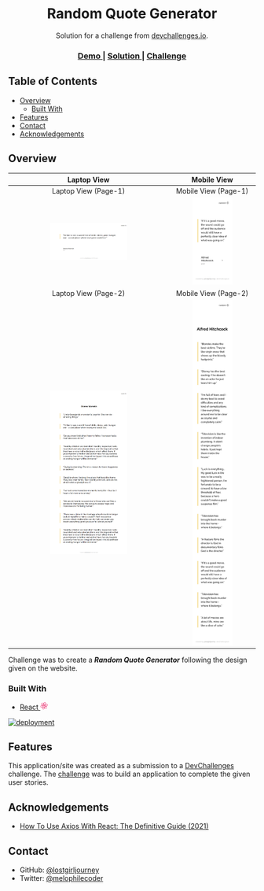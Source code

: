 <!-- Please update value in the {}  -->

<h1 align="center">Random Quote Generator</h1>

<div align="center">
   Solution for a challenge from  <a href="http://devchallenges.io" target="_blank">devchallenges.io</a>.
</div>

<div align="center">
  <h3>
    <a href="https://random-quote-generator-challenge.vercel.app/">
      Demo
    </a>
    <span> | </span>
    <a href="https://devchallenges.io/solutions/l5gKnvVxy21omm72UqvX">
      Solution
    </a>
    <span> | </span>
    <a href="https://devchallenges.io/challenges/8Y3J4ucAMQpSnYTwwWW8">
      Challenge
    </a>
  </h3>
</div>

## Table of Contents

-   [Overview](#overview)
    -   [Built With](#built-with)
-   [Features](#features)
-   [Contact](#contact)
-   [Acknowledgements](#acknowledgements)

## Overview

|                      Laptop View                       |                      Mobile View                       |
| :----------------------------------------------------: | :----------------------------------------------------: |
|                  Laptop View (Page-1)                  |                  Mobile View (Page-1)                  |
| <img src="assets/Screenshot-Laptop1.jpeg" width="50%"> | <img src="assets/Screenshot-Mobile1.jpeg" width="50%"> |
|                  Laptop View (Page-2)                  |                  Mobile View (Page-2)                  |
| <img src="assets/Screenshot-Laptop2.jpeg" width="50%"> | <img src="assets/Screenshot-Mobile2.jpeg" width="50%"> |

Challenge was to create a **_Random Quote Generator_** following the design given on the website.

### Built With

<p>
  <ul>
    <li>
      <a href="https://reactjs.org/">
        React
      </a>
      <img src="assets/react.png" width="16px">
    </li>
  </ul>
</p>

[![deployment](https://img.shields.io/badge/deployment-success-yellow)](https://random-quote-generator-challenge.vercel.app/)

## Features

This application/site was created as a submission to a [DevChallenges](https://devchallenges.io/challenges) challenge. The [challenge](https://devchallenges.io/challenges/8Y3J4ucAMQpSnYTwwWW8) was to build an application to complete the given user stories.

## Acknowledgements

-   [How To Use Axios With React: The Definitive Guide (2021)](https://www.freecodecamp.org/news/how-to-use-axios-with-react/)

## Contact

-   GitHub: [@lostgirljourney](https://github.com/lostgirljourney)
-   Twitter: [@melophilecoder](https://twitter.com/melophilecoder)
